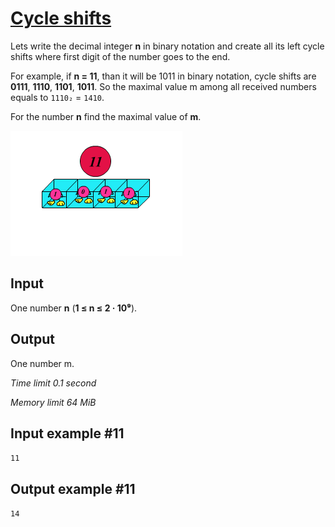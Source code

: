 # [Cycle shifts](https://www.e-olymp.com/en/problems/27)

Lets write the decimal integer **n** in binary notation and create all its left cycle shifts where first digit of the number goes to the end.

For example, if **n = 11**, than it will be 1011 in binary notation, cycle shifts are **0111**, **1110**, **1101**, **1011**. So the maximal value m among all received numbers equals to `1110₂` = `1410`.

For the number **n** find the maximal value of **m**.

![1256126183.gif](1256126183.gif)

## Input

One number **n** (**1 ≤ n ≤ 2 · 10⁹**).

## Output

One number m.

*Time limit 0.1 second*

*Memory limit 64 MiB*

## Input example #11

```11```

## Output example #11

```14```
